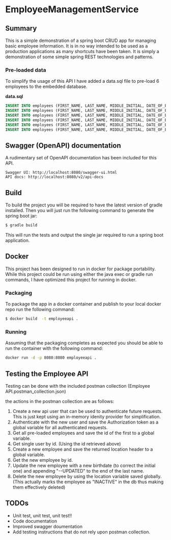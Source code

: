 # EmployeeManagementService

## Summary
This is a simple demonstration of a spring boot CRUD app for managing basic employee information. It is in no way intended to be used as a production applications as many shortcuts have been taken. It is simply a demonstration of some simple spring REST technologies and patterns.

### Pre-loaded data

To simplify the usage of this API I have added a data.sql file to pre-load 6 employees to the embedded database. 

**data.sql**

```sql
INSERT INTO employees (FIRST_NAME, LAST_NAME, MIDDLE_INITIAL, DATE_OF_BIRTH, DATE_OF_EMPLOYMENT, STATUS) VALUES ('Ryan','Brown', 'K', '1972-09-05', '2016-12-05', 'ACTIVE');
INSERT INTO employees (FIRST_NAME, LAST_NAME, MIDDLE_INITIAL, DATE_OF_BIRTH, DATE_OF_EMPLOYMENT, STATUS) VALUES ('Isaac','Lavoie', 'A', '1982-12-12', '2016-12-05', 'ACTIVE');
INSERT INTO employees (FIRST_NAME, LAST_NAME, MIDDLE_INITIAL, DATE_OF_BIRTH, DATE_OF_EMPLOYMENT, STATUS) VALUES ('Joe','Shmoe', 'B', '1965-02-22', '2016-12-05', 'ACTIVE');
INSERT INTO employees (FIRST_NAME, LAST_NAME, MIDDLE_INITIAL, DATE_OF_BIRTH, DATE_OF_EMPLOYMENT, STATUS) VALUES ('Andrea','Fugate', 'R', '1976-07-17', '2016-12-05', 'ACTIVE');
INSERT INTO employees (FIRST_NAME, LAST_NAME, MIDDLE_INITIAL, DATE_OF_BIRTH, DATE_OF_EMPLOYMENT, STATUS) VALUES ('Sean','Royal', 'E', '1969-08-31', '2016-12-05', 'ACTIVE');
INSERT INTO employees (FIRST_NAME, LAST_NAME, MIDDLE_INITIAL, DATE_OF_BIRTH, DATE_OF_EMPLOYMENT, STATUS) VALUES ('Johnny','Nogood', 'B', '1969-08-31', '2016-12-05', 'ACTIVE');
```

## Swagger (OpenAPI) documentation

A rudimentary set of OpenAPI documentation has been included for this API. 

    Swagger UI: http://localhost:8080/swagger-ui.html
    API docs: http://localhost:8080/v2/api-docs


## Build

To build the project you will be required to have the latest version of gradle installed. Then you will just run the following command to generate the spring boot jar:

```bash
$ gradle build
```
This will run the tests and output the single jar required to run a spring boot application.

## Docker

This project has been designed to run in docker for package portability. While this project could be run using either the java exec or gradle run commands, I have optimized this project for running in docker.

### Packaging

To package the app in a docker container and publish to your local docker repo run the following command:

```bash
$ docker build  -t employeeapi .
```
### Running
Assuming that the packaging completes as expected you should be able to run the container with the following command:

```bash
docker run -d -p 8080:8080 employeeapi .
```
## Testing the Employee API

Testing can be done with the included postman collection (Employee API.postman_collection.json)

the actions in the postman collection are as follows:

1. Create a new api user that can be used to authenticate future requests. This is just kept using an in-memory idenity provider for simplification.
2. Authenticate with the new user and save the Authorization token as a global variable for all authenticated requests.
3. Get all pre-loaded employees and save the id of the first to a global variable.
4. Get single user by id. (Using the id retrieved above)
5. Create a new employee and save the returned location header to a global variable.
6. Get the new employee by id.
7. Update the new employee with a new birthdate (to correct the initial one) and appending "--UPDATED" to the end of the last name.
8. Delete the new employee by using the location variable saved globally. (This actually marks the employee as "INACTIVE" in the db thus making them effectively deleted)

## TODOs

- Unit test, unit test, unit test!!
- Code documentation
- Improved swagger doumentation
- Add testing instructions that do not rely upon postman collection.

